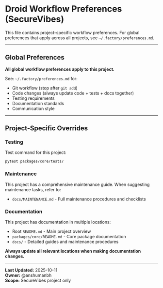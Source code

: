 # Droid Workflow Preferences (SecureVibes)

This file contains project-specific workflow preferences. For global preferences that apply across all projects, see `~/.factory/preferences.md`.

---

## Global Preferences

**All global workflow preferences apply to this project.**

See: `~/.factory/preferences.md` for:
- Git workflow (stop after `git add`)
- Code changes (always update code + tests + docs together)
- Testing requirements
- Documentation standards
- Communication style

---

## Project-Specific Overrides

### Testing

Test command for this project:
```bash
pytest packages/core/tests/
```

### Maintenance

This project has a comprehensive maintenance guide. When suggesting maintenance tasks, refer to:
- `docs/MAINTENANCE.md` - Full maintenance procedures and checklists

### Documentation

This project has documentation in multiple locations:
- Root `README.md` - Main project overview
- `packages/core/README.md` - Core package documentation
- `docs/` - Detailed guides and maintenance procedures

**Always update all relevant locations when making documentation changes.**

---

**Last Updated:** 2025-10-11  
**Owner:** @anshumanbh  
**Scope:** SecureVibes project only
